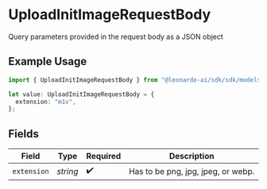 # UploadInitImageRequestBody

Query parameters provided in the request body as a JSON object

## Example Usage

```typescript
import { UploadInitImageRequestBody } from "@leonardo-ai/sdk/sdk/models/operations";

let value: UploadInitImageRequestBody = {
  extension: "m1v",
};
```

## Fields

| Field                              | Type                               | Required                           | Description                        |
| ---------------------------------- | ---------------------------------- | ---------------------------------- | ---------------------------------- |
| `extension`                        | *string*                           | :heavy_check_mark:                 | Has to be png, jpg, jpeg, or webp. |